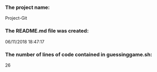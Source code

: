  ### The project name: 
Project-Git
 ### The README.md file was created: 
06/11/2018 18:47:17
 ### The number of lines of code contained in guessinggame.sh: 
26
